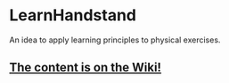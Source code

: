 # LearnHandstand
An idea to apply learning principles to physical exercises.

## [The content is on the Wiki!](https://github.com/NeedToRelax/LearnHandstand/wiki)
